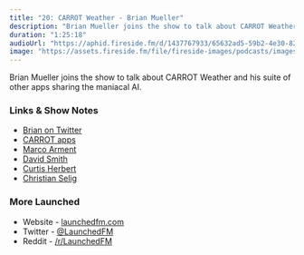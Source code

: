 ```yaml
---
title: "20: CARROT Weather - Brian Mueller"
description: "Brian Mueller joins the show to talk about CARROT Weather and his suite of other apps sharing the maniacal AI."
duration: "1:25:18"
audioUrl: "https://aphid.fireside.fm/d/1437767933/65632ad5-59b2-4e30-82d1-13845dce07dd/f3e9b1ed-4be2-4f8f-9c6d-595a40229d87.mp3"
image: "https://assets.fireside.fm/file/fireside-images/podcasts/images/6/65632ad5-59b2-4e30-82d1-13845dce07dd/episodes/f/f3e9b1ed-4be2-4f8f-9c6d-595a40229d87/cover.jpg?v=1"
---
```


<p>Brian Mueller joins the show to talk about CARROT Weather and his suite of other apps sharing the maniacal AI.</p>

<h3>Links &amp; Show Notes</h3>

<ul>
<li><a href="https://twitter.com/BrianMueller333" rel="nofollow">Brian on Twitter</a></li>
<li><a href="https://www.meetcarrot.com" rel="nofollow">CARROT apps</a></li>
<li><a href="https://twitter.com/marcoarment" rel="nofollow">Marco Arment</a></li>
<li><a href="https://twitter.com/_DavidSmith" rel="nofollow">David Smith</a></li>
<li><a href="https://twitter.com/parrots" rel="nofollow">Curtis Herbert</a></li>
<li><a href="https://twitter.com/ChristianSelig" rel="nofollow">Christian Selig</a></li>
</ul>

<h3>More Launched</h3>

<ul>
<li>Website - <a href="https://launchedfm.com" rel="nofollow">launchedfm.com</a></li>
<li>Twitter - <a href="https://twitter.com/launchedfm" rel="nofollow">@LaunchedFM</a></li>
<li>Reddit - <a href="https://www.reddit.com/r/LaunchedFM/" rel="nofollow">/r/LaunchedFM</a></li>
</ul>
